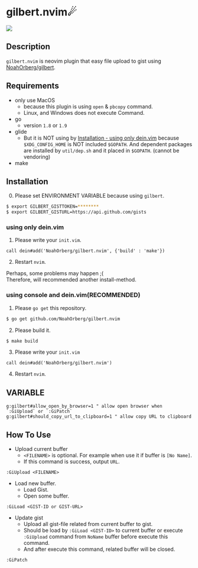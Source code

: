 # gilbert.nvim☄
![](https://travis-ci.org/NoahOrberg/gilbert.nvim.svg?branch=master)

## Description
`gilbert.nvim` is neovim plugin that easy file upload to gist using [NoahOrberg/gilbert](http://github.com/NoahOrberg/gilbert).

## Requirements
- only use MacOS
  - because this plugin is using `open` & `pbcopy` command.
  - Linux, and Windows does not execute Command.
- go
  - version `1.8` or `1.9`
- glide
  - But it is NOT using by [Installation - using only dein.vim](https://github.com/NoahOrberg/gilbert.nvim#installation) because `$XDG_CONFIG_HOME` is NOT included `$GOPATH`. And dependent packages are installed by `util/dep.sh` and it placed in `$GOPATH`. (cannot be vendoring)
- make

## Installation
0. Please set ENVIRONMENT VARIABLE because using `gilbert`.
``` sh
$ export GILBERT_GISTTOKEN=********
$ export GILBERT_GISTURL=https://api.github.com/gists
```

### using only dein.vim
1. Please write your `init.vim`.
``` vim
call dein#add('NoahOrberg/gilbert.nvim', {'build' : 'make'})
```
2. Restart `nvim`.

Perhaps, some problems may happen ;(  
Therefore, will recommended another install-method.

### using console and dein.vim(RECOMMENDED)
1. Please `go get` this repository.
``` sh
$ go get github.com/NoahOrberg/gilbert.nvim
```
2. Please build it.
``` sh
$ make build
```
3. Please write your `init.vim`
``` vim
call dein#add('NoahOrberg/gilbert.nvim')
```
4. Restart `nvim`.


## VARIABLE 
``` vim
g:gilbert#allow_open_by_browser=1 " allow open browser when `:GiUpload` or `:GiPatch`
g:gilbert#should_copy_url_to_clipboard=1 " allow copy URL to clipboard
```

## How To Use
- Upload current buffer
  - `<FILENAME>` is optional. For example when use it if buffer is `[No Name]`.
  - If this command is success, output `URL`.
``` vim
:GiUpload <FILENAME>
```
- Load new buffer.
  - Load Gist.
  - Open some buffer.
``` vim
:GiLoad <GIST-ID or GIST-URL>
```
- Update gist
  - Upload all gist-file related from current buffer to gist.
  - Should be load by `:GiLoad <GIST-ID>` to current buffer or execute `:GiUpload` command from `NoName` buffer before execute this command.
  - And after execute this command, related buffer will be closed.
``` vim
:GiPatch
```

